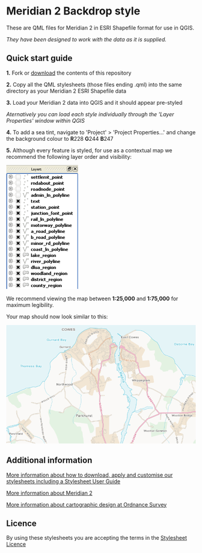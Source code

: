 # Meridian 2 Backdrop style

These are QML files for Meridian 2 in ESRI Shapefile format for use in QGIS.

*They have been designed to work with the data as it is supplied.*

## Quick start guide

**1.**  Fork or [download](https://github.com/OrdnanceSurvey/Meridian2-stylesheets/archive/master.zip) the contents of this repository

**2.**  Copy all the QML stylesheets (those files ending .qml) into the same directory as your Meridian 2 ESRI Shapefile data

**3.**  Load your Meridian 2 data into QGIS and it should appear pre-styled

*Aternatively you can load each style individually through the 'Layer Properties' window within QGIS*

**4.**  To add a sea tint, navigate to 'Project' > 'Project Properties...' and change the background colour to **R**228 **G**244 **B**247

**5.**  Although every feature is styled, for use as a contextual map we recommend the following layer order and visibility:

  ![Screenshot](https://github.com/OrdnanceSurvey/Meridian2-stylesheets/raw/master/ESRI%20Shapefile%20stylesheets/QGIS%20stylesheets%20(QML)/Backdrop%20style/images/M2_layer_order.PNG "Recommended layer order for Meridian 2")

We recommend viewing the map between **1:25,000** and **1:75,000** for maximum legibility.

Your map should now look similar to this: 

  ![Screenshot](https://github.com/OrdnanceSurvey/Meridian2-stylesheets/raw/master/ESRI%20Shapefile%20stylesheets/QGIS%20stylesheets%20(QML)/Backdrop%20style/images/M2_BD_screenshot.PNG "Screenshot of Meridian2 at 1:50,000")

## Additional information

[More information about how to download, apply and customise our stylesheets including a Stylesheet User Guide](http://www.ordnancesurvey.co.uk/resources/carto-design/cartographic-stylesheets.html)

[More information about Meridian 2](http://www.ordnancesurvey.co.uk/business-and-government/products/meridian2.html)

[More information about cartographic design at Ordnance Survey](https://www.ordnancesurvey.co.uk/resources/carto-design/)

## Licence

By using these stylesheets you are accepting the terms in the [Stylesheet Licence](http://www.ordnancesurvey.co.uk/docs/licences/stylesheet-licence-v2.pdf)
